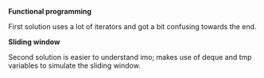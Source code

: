 **Functional programming**

First solution uses a lot of iterators and got a bit confusing towards the end.

**Sliding window**

Second solution is easier to understand imo; makes use of deque and tmp variables to simulate the sliding window.
